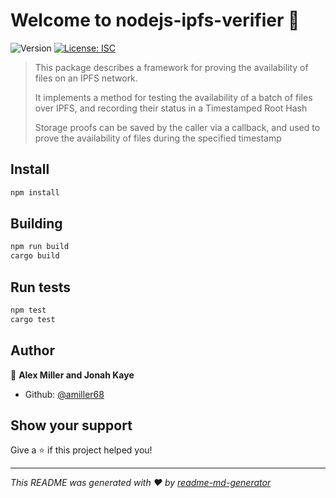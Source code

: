 <h1>Welcome to nodejs-ipfs-verifier 👋</h1>
<p>
  <img alt="Version" src="https://img.shields.io/badge/version-(0.0.1)-blue.svg?cacheSeconds=2592000" />
  <a href="#" target="_blank">
    <img alt="License: ISC" src="https://img.shields.io/badge/License-ISC-yellow.svg" />
  </a>
</p>

> This package describes a framework for proving the availability of files on an IPFS network.
> 
> It implements a method for testing the availability of a batch of files over IPFS, and recording their status in a Timestamped Root Hash
> 
> Storage proofs can be saved by the caller via a callback, and used to prove the availability of files during the specified timestamp

## Install

```sh
npm install
```

## Building

```sh
npm run build
cargo build 
```

## Run tests

```sh
npm test
cargo test
```

## Author

👤 **Alex Miller and Jonah Kaye**

* Github: [@amiller68](https://github.com/amiller68)

## Show your support

Give a ⭐️ if this project helped you!

***
_This README was generated with ❤️ by [readme-md-generator](https://github.com/kefranabg/readme-md-generator)_